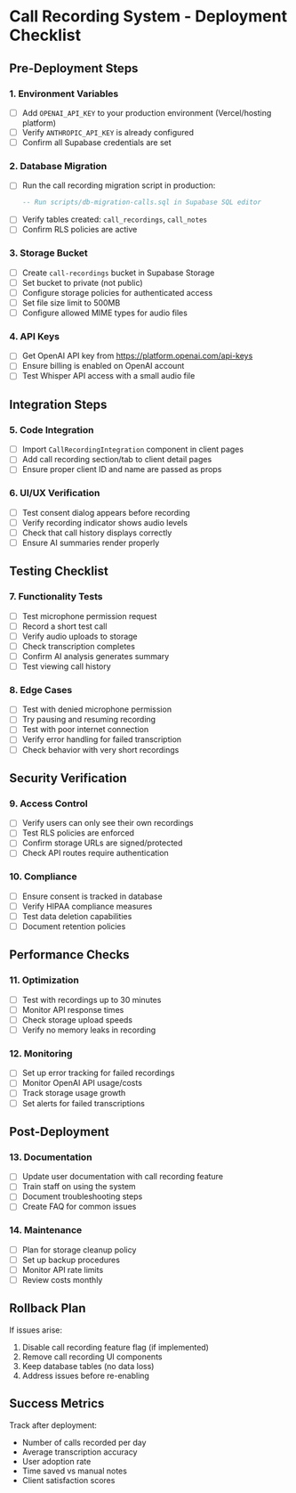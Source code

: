 # Call Recording System - Deployment Checklist

## Pre-Deployment Steps

### 1. Environment Variables
- [ ] Add `OPENAI_API_KEY` to your production environment (Vercel/hosting platform)
- [ ] Verify `ANTHROPIC_API_KEY` is already configured
- [ ] Confirm all Supabase credentials are set

### 2. Database Migration
- [ ] Run the call recording migration script in production:
  ```sql
  -- Run scripts/db-migration-calls.sql in Supabase SQL editor
  ```
- [ ] Verify tables created: `call_recordings`, `call_notes`
- [ ] Confirm RLS policies are active

### 3. Storage Bucket
- [ ] Create `call-recordings` bucket in Supabase Storage
- [ ] Set bucket to private (not public)
- [ ] Configure storage policies for authenticated access
- [ ] Set file size limit to 500MB
- [ ] Configure allowed MIME types for audio files

### 4. API Keys
- [ ] Get OpenAI API key from https://platform.openai.com/api-keys
- [ ] Ensure billing is enabled on OpenAI account
- [ ] Test Whisper API access with a small audio file

## Integration Steps

### 5. Code Integration
- [ ] Import `CallRecordingIntegration` component in client pages
- [ ] Add call recording section/tab to client detail pages
- [ ] Ensure proper client ID and name are passed as props

### 6. UI/UX Verification
- [ ] Test consent dialog appears before recording
- [ ] Verify recording indicator shows audio levels
- [ ] Check that call history displays correctly
- [ ] Ensure AI summaries render properly

## Testing Checklist

### 7. Functionality Tests
- [ ] Test microphone permission request
- [ ] Record a short test call
- [ ] Verify audio uploads to storage
- [ ] Check transcription completes
- [ ] Confirm AI analysis generates summary
- [ ] Test viewing call history

### 8. Edge Cases
- [ ] Test with denied microphone permission
- [ ] Try pausing and resuming recording
- [ ] Test with poor internet connection
- [ ] Verify error handling for failed transcription
- [ ] Check behavior with very short recordings

## Security Verification

### 9. Access Control
- [ ] Verify users can only see their own recordings
- [ ] Test RLS policies are enforced
- [ ] Confirm storage URLs are signed/protected
- [ ] Check API routes require authentication

### 10. Compliance
- [ ] Ensure consent is tracked in database
- [ ] Verify HIPAA compliance measures
- [ ] Test data deletion capabilities
- [ ] Document retention policies

## Performance Checks

### 11. Optimization
- [ ] Test with recordings up to 30 minutes
- [ ] Monitor API response times
- [ ] Check storage upload speeds
- [ ] Verify no memory leaks in recording

### 12. Monitoring
- [ ] Set up error tracking for failed recordings
- [ ] Monitor OpenAI API usage/costs
- [ ] Track storage usage growth
- [ ] Set alerts for failed transcriptions

## Post-Deployment

### 13. Documentation
- [ ] Update user documentation with call recording feature
- [ ] Train staff on using the system
- [ ] Document troubleshooting steps
- [ ] Create FAQ for common issues

### 14. Maintenance
- [ ] Plan for storage cleanup policy
- [ ] Set up backup procedures
- [ ] Monitor API rate limits
- [ ] Review costs monthly

## Rollback Plan

If issues arise:
1. Disable call recording feature flag (if implemented)
2. Remove call recording UI components
3. Keep database tables (no data loss)
4. Address issues before re-enabling

## Success Metrics

Track after deployment:
- Number of calls recorded per day
- Average transcription accuracy
- User adoption rate
- Time saved vs manual notes
- Client satisfaction scores